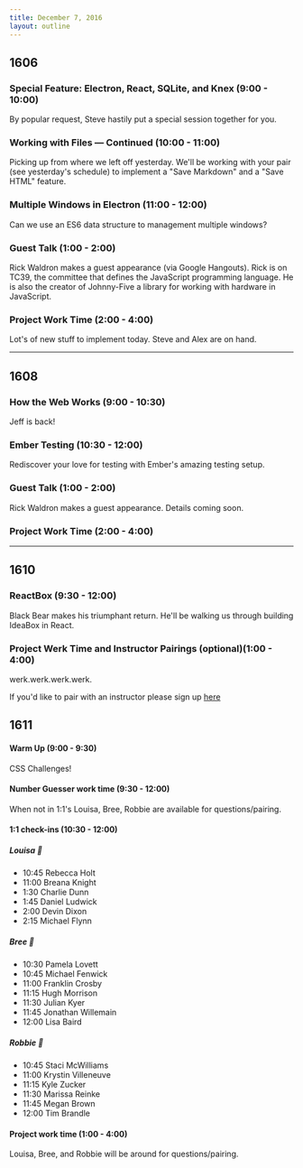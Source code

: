```yaml
---
title: December 7, 2016
layout: outline
---
```


## 1606

### Special Feature: Electron, React, SQLite, and Knex (9:00 - 10:00)

By popular request, Steve hastily put a special session together for you.

### Working with Files — Continued (10:00 - 11:00)

Picking up from where we left off yesterday. We'll be working with your pair (see yesterday's schedule) to implement a "Save Markdown" and a "Save HTML" feature.

### Multiple Windows in Electron (11:00 - 12:00)

Can we use an ES6 data structure to management multiple windows?

### Guest Talk (1:00 - 2:00)

Rick Waldron makes a guest appearance (via Google Hangouts). Rick is on TC39, the committee that defines the JavaScript programming language. He is also the creator of Johnny-Five a library for working with hardware in JavaScript.

### Project Work Time (2:00 - 4:00)

Lot's of new stuff to implement today. Steve and Alex are on hand.

***

## 1608

### How the Web Works (9:00 - 10:30)
Jeff is back!

### Ember Testing (10:30 - 12:00)
Rediscover your love for testing with Ember's amazing testing setup.

### Guest Talk (1:00 - 2:00)
Rick Waldron makes a guest appearance. Details coming soon.

### Project Work Time (2:00 - 4:00)

***

## 1610

### ReactBox (9:30 - 12:00)

Black Bear makes his triumphant return. He'll be walking us through building IdeaBox in React.

### Project Werk Time and Instructor Pairings (optional)(1:00 - 4:00)

werk.werk.werk.werk.

If you'd like to pair with an instructor please sign up [here](http://etherpad2-p2plab.rhcloud.com/p/instructor-pairing)

## 1611

#### Warm Up (9:00 - 9:30)
CSS Challenges!

#### Number Guesser work time (9:30 - 12:00)
When not in 1:1's Louisa, Bree, Robbie are available for questions/pairing.

#### 1:1 check-ins (10:30 - 12:00)

##### Louisa :see_no_evil:

* 10:45 Rebecca Holt
* 11:00 Breana Knight
* 1:30 Charlie Dunn
* 1:45 Daniel Ludwick
* 2:00 Devin Dixon
* 2:15 Michael Flynn

##### Bree :hear_no_evil:

* 10:30 Pamela Lovett
* 10:45 Michael Fenwick
* 11:00 Franklin Crosby
* 11:15 Hugh Morrison
* 11:30 Julian Kyer
* 11:45 Jonathan Willemain
* 12:00 Lisa Baird

##### Robbie :speak_no_evil:

* 10:45 Staci McWilliams
* 11:00 Krystin Villeneuve
* 11:15 Kyle Zucker
* 11:30 Marissa Reinke
* 11:45 Megan Brown
* 12:00 Tim Brandle

#### Project work time (1:00 - 4:00)
Louisa, Bree, and Robbie will be around for questions/pairing.
